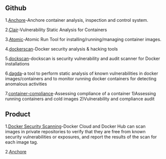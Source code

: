 
## Github
1.[Anchore][1]-Anchore container analysis, inspection and control system. 

2.[Clair][2]-Vulnerability Static Analysis for Containers 

3.[Atomic][3]-Atomic Run Tool for installing/running/managing container images. 

4.[dockerscan][4]-Docker security analysis & hacking tools 

5.[dockscan][5]-dockscan is security vulnerability and audit scanner for Docker installations 

6.[dagda][6]-a tool to perform static analysis of known vulnerabilities in docker images/containers and to monitor running docker containers for detecting anomalous activities 

7.[container-compliance][7]-Assessing compliance of a container 
1)Assessing running containers and cold images
2)Vulnerability and compliance audit

## Product
1.[Docker Security Scanning][8]-Docker Cloud and Docker Hub can scan images in private repositories to verify that they are free from known security vulnerabilities or exposures, and report the results of the scan for each image tag.

2.[Anchore][9]


  [1]: https://github.com/anchore/anchore
  [2]: https://github.com/coreos/clair
  [3]: https://github.com/projectatomic/atomic
  [4]: https://github.com/cr0hn/dockerscan
  [5]: https://github.com/kost/dockscan
  [6]: https://github.com/eliasgranderubio/dagda
  [7]: https://github.com/OpenSCAP/container-compliance
  [8]: https://docs.docker.com/docker-cloud/builds/image-scan/
  [9]: https://anchore.io
